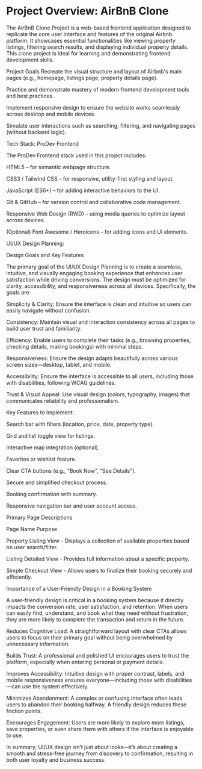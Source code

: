 # Project Overview: AirBnB Clone

The AirBnB Clone Project is a web-based frontend application designed to replicate the core user interface and features of the original Airbnb platform. It showcases essential functionalities like viewing property listings, filtering search results, and displaying individual property details. This clone project is ideal for learning and demonstrating frontend development skills.

Project Goals
Recreate the visual structure and layout of Airbnb's main pages (e.g., homepage, listings page, property details page).

Practice and demonstrate mastery of modern frontend development tools and best practices.

Implement responsive design to ensure the website works seamlessly across desktop and mobile devices.

Simulate user interactions such as searching, filtering, and navigating pages (without backend logic).

Tech Stack: ProDev Frontend

The ProDev Frontend stack used in this project includes:

HTML5 – for semantic webpage structure.

CSS3 / Tailwind CSS – for responsive, utility-first styling and layout.

JavaScript (ES6+) – for adding interactive behaviors to the UI.

Git & GitHub – for version control and collaborative code management.

Responsive Web Design (RWD) – using media queries to optimize layout across devices.

(Optional) Font Awesome / Heroicons – for adding icons and UI elements.

UI/UX Design Planning:

Design Goals and Key Features

The primary goal of the UI/UX Design Planning is to create a seamless, intuitive, and visually engaging booking experience that enhances user satisfaction while driving conversions. The design must be optimized for clarity, accessibility, and responsiveness across all devices. Specifically, the goals are:

Simplicity & Clarity: Ensure the interface is clean and intuitive so users can easily navigate without confusion.

Consistency: Maintain visual and interaction consistency across all pages to build user trust and familiarity.

Efficiency: Enable users to complete their tasks (e.g., browsing properties, checking details, making bookings) with minimal steps.

Responsiveness: Ensure the design adapts beautifully across various screen sizes—desktop, tablet, and mobile.

Accessibility: Ensure the interface is accessible to all users, including those with disabilities, following WCAG guidelines.

Trust & Visual Appeal: Use visual design (colors, typography, images) that communicates reliability and professionalism.

Key Features to Implement:

Search bar with filters (location, price, date, property type).

Grid and list toggle view for listings.

Interactive map integration (optional).

Favorites or wishlist feature.

Clear CTA buttons (e.g., “Book Now”, “See Details”).

Secure and simplified checkout process.

Booking confirmation with summary.

Responsive navigation bar and user account access.

Primary Page Descriptions

Page Name Purpose

Property Listing View - Displays a collection of available properties based
on user search/filter.

Listing Detailed View - Provides full information about a specific property.

Simple Checkout View - Allows users to finalize their booking securely and
efficiently.

Importance of a User-Friendly Design in a Booking System

A user-friendly design is critical in a booking system because it directly impacts the conversion rate, user satisfaction, and retention. When users can easily find, understand, and book what they need without frustration, they are more likely to complete the transaction and return in the future.

Reduces Cognitive Load: A straightforward layout with clear CTAs allows users to focus on their primary goal without being overwhelmed by unnecessary information.

Builds Trust: A professional and polished UI encourages users to trust the platform, especially when entering personal or payment details.

Improves Accessibility: Intuitive design with proper contrast, labels, and mobile responsiveness ensures everyone—including those with disabilities—can use the system effectively.

Minimizes Abandonment: A complex or confusing interface often leads users to abandon their booking halfway. A friendly design reduces these friction points.

Encourages Engagement: Users are more likely to explore more listings, save properties, or even share them with others if the interface is enjoyable to use.

In summary, UI/UX design isn’t just about looks—it’s about creating a smooth and stress-free journey from discovery to confirmation, resulting in both user loyalty and business success.

